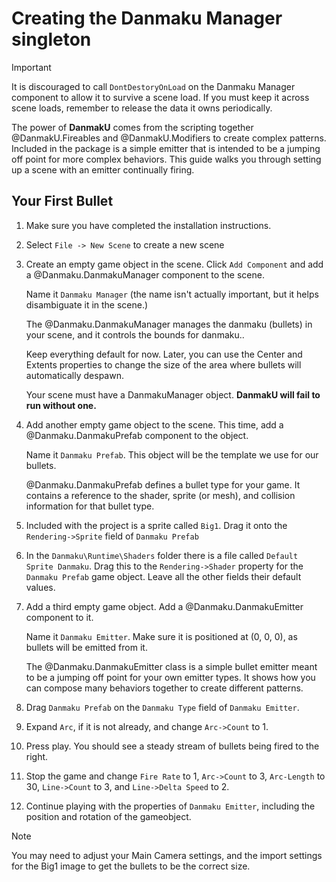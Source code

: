 
# Creating the Danmaku Manager singleton
> [!IMPORTANT]
> It is discouraged to call `DontDestoryOnLoad` on the Danmaku Manager
> component to allow it to survive a scene load. If you must keep it across scene
> loads, remember to release the data it owns periodically.

The power of **DanmakU** comes from the scripting together @DanmakU.Fireables 
and @DanmakU.Modifiers to create complex patterns. Included in the package is 
a simple emitter that is intended to be a jumping off point for more complex
behaviors. This guide walks you through setting up a scene with an emitter 
continually firing.

## Your First Bullet
1. Make sure you have completed the installation instructions. 

1. Select `File -> New Scene` to create a new scene

1. Create an empty game object in the scene. Click `Add Component` and add a 
@Danmaku.DanmakuManager component to the scene.

   Name it `Danmaku Manager` (the name isn't actually important, but it helps 
   disambiguate it in the scene.)

   The @Danmaku.DanmakuManager manages the danmaku (bullets) in your scene, and 
   it controls the bounds for danmaku..
   
   Keep everything default for now. Later, you can use the Center and Extents 
   properties to change the size of the area where bullets will automatically
   despawn. 

   Your scene must have a DanmakuManager object. **DanmakU will fail to run 
   without one.** 

1. Add another empty game object to the scene. This time, add a
@Danmaku.DanmakuPrefab component to the object.

   Name it `Danmaku Prefab`. This object will be the template we use for our bullets.

   @Danmaku.DanmakuPrefab defines a bullet type for your game. It contains a 
   reference to the shader, sprite (or mesh), and collision information for
   that bullet type. 

1. Included with the project is a sprite called `Big1`. Drag it onto the 
`Rendering->Sprite` field of `Danmaku Prefab`

1. In the `Danmaku\Runtime\Shaders` folder there is a file called 
`Default Sprite Danmaku`. Drag this to the `Rendering->Shader` property for the
`Danmaku Prefab` game object. Leave all the other fields their default values.

1. Add a third empty game object. Add a @Danmaku.DanmakuEmitter component to it.

   Name it `Danmaku Emitter`. Make sure it is positioned at (0, 0, 0), as bullets
   will be emitted from it.

   The @Danmaku.DanmakuEmitter class is a simple bullet emitter meant to be a 
   jumping off point for your own emitter types. It shows how you can compose 
   many behaviors together to create different patterns.

1. Drag `Danmaku Prefab` on the `Danmaku Type` field of `Danmaku Emitter`.

1. Expand `Arc`, if it is not already, and change `Arc->Count` to 1.

1. Press play. You should see a steady stream of bullets being fired to the right.

1. Stop the game and change `Fire Rate` to 1, `Arc->Count` to 3, 
`Arc-Length` to 30, `Line->Count` to 3, and `Line->Delta Speed` to 2.

1. Continue playing with the properties of `Danmaku Emitter`, including the 
position and rotation of the gameobject. 

> [!NOTE]
> You may need to adjust your Main Camera settings, and the import settings for the Big1 image to get the bullets to be the correct size.
